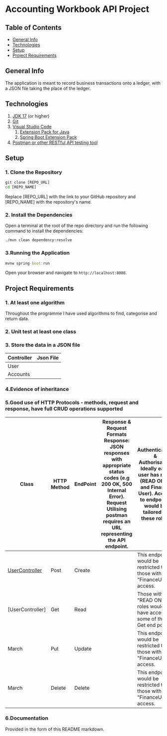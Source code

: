 # **Accounting Workbook API Project**

## Table  of Contents

* [General Info](#general-info)
* [Technologies](#technologies)
* [Setup](#setup)
* [Project Requirements](#Requirements)


## General Info

The application is meant to record business transactions onto a ledger, with a JSON file taking the place of the ledger.

## Technologies
1. [JDK 17](https://learn.microsoft.com/en-gb/java/openjdk/download#openjdk-17) (or higher)
2. [Git](https://git-scm.com/downloads)
3. [Visual Studio Code](https://code.visualstudio.com/Download)
    1. [Extension Pack for Java](https://marketplace.visualstudio.com/items?itemName=vscjava.vscode-java-pack)
    2. [Spring Boot Extension Pack](https://marketplace.visualstudio.com/items?itemName=vmware.vscode-boot-dev-pack)
4. [Postman or other RESTful API testing tool](https://www.postman.com/downloads/)


## Setup 

### 1. Clone the Repository 

```cmd
git clone [REPO_URL]
cd [REPO_NAME]
```
Replace [REPO_URL] with the link to your GitHub repository and [REPO_NAME] with the repository's name.


### 2. Install the Dependencies

Open a terminal at the root of the repo directory and run the following command to install the dependencies:

```cmd
./mvn clean dependency:resolve
```


### 3.Running the Application 

```cmd
mvnw spring-boot:run
```
Open your browser and navigate to `http://localhost:8080`.


## Project Requirements 

### 1. At least one algorithm

Throughout the programme I have used algorithms to find, categorise and return data. 


### 2. Unit test at least one class



### 3. Store the data in a JSON file

| Controller | Json File |
|------------|-----------|
| User       |           |
| Accounts   |           |


### 4.Evidence of inheritance

### 5.Good use of HTTP Protocols - methods, request and response, have full CRUD operations supported

| Class                                                                                                                                            | HTTP Method | EndPoint | Response & Request Formats  **Response**: JSON responses with appropriate status codes (e.g 200 OK, 500 Internal Error).  **Request** Utilising postman requires an URL representing the API endpoint. | Authentication & Authorisation<br/>Ideally each user has roles (READ ONLY and Finance User). Access to endpoints would be tailored to these roles. |
|--------------------------------------------------------------------------------------------------------------------------------------------------|-------------|----------|--------------------------------------------------------------------------------------------------------------------------------------------------------------------------------------------------------|--------------------------------------------------------------------------------------------------------------------------------------------------|
| [UserController](C:\workspace\projects\springbootproject\src\main\java\com\accountingworkbook\springbootproject\controllers\UserController.java) | Post        | Create   |                                                                                                                                                                                                        | This endpoint would be restricted to those with "FinanceUser" access.                                                                            |
| [UserController]                                                                                                                                 | Get         | Read     |                                                                                                                                                                                                        | Those with "READ ONLY" roles would have access to some of the Get end points.           |
| March                                                                                                                                            | Put         | Update   |                                                                                                                                                                                                        | This endpoint would be restricted to those with "FinanceUser" access.                   |
| March                                                                                                                                            | Delete      | Delete   |                                                                                                                                                                                                        | This endpoint would be restricted to those with "FinanceUser" access.                  |

### 6.Documentation

Provided in the form of this README markdown. 

